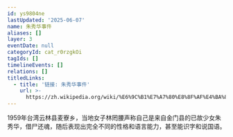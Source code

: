 ```yaml
---
id: ys9804ne
lastUpdated: '2025-06-07'
name: 朱秀华事件
aliases: []
layer: 3
eventDate: null
categoryId: cat_r0rzgkOi
tagIds: []
timelineEvents: []
relations: []
titledLinks:
  - title: '链接: 朱秀华事件'
    url: >-
      https://zh.wikipedia.org/wiki/%E6%9C%B1%E7%A7%80%E8%8F%AF%E4%BA%8B%E4%BB%B6
---
```

1959年台湾云林县麦寮乡，当地女子林罔腰声称自己是来自金门县的已故少女朱秀华，借尸还魂，随后表现出完全不同的性格和语言能力，甚至能识字和说国语。
